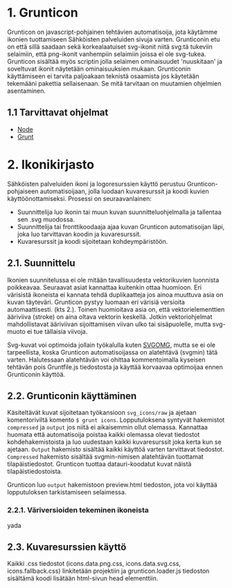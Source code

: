 # 1. Grunticon
Grunticon on javascript-pohjainen tehtävien automatisoija, jota käytämme ikonien tuottamiseen Sähköisten palveluiden sivuja varten. Grunticonin etu on että sillä saadaan sekä korkealaatuiset svg-ikonit niitä svg:tä tukeviin selaimiin, että png-ikonit vanhempiin selaimiin joissa ei ole svg-tukea. Grunticon sisältää myös scriptin jolla selaimen ominaisuudet 'nuuskitaan' ja soveltuvat ikonit näytetään ominaisuuksien mukaan. Grunticonin käyttämiseen ei tarvita paljoakaan teknistä osaamista jos käytetään tekemääni pakettia sellaisenaan. Se mitä tarvitaan on muutamien ohjelmien asentaminen.

## 1.1 Tarvittavat ohjelmat
* [Node](https://nodejs.org/en/) 
* [Grunt](http://gruntjs.com)

# 2. Ikonikirjasto
Sähköisten palveluiden ikoni ja logoresurssien käyttö perustuu Grunticon-pohjaiseen automatisoijaan, jolla luodaan kuvaresurssit ja koodi kuvien käyttöönottamiseksi. Prosessi on seuraavanlainen: 

* Suunnittelija luo ikonin tai muun kuvan suunnitteluohjelmalla ja tallentaa sen .svg muodossa.
* Suunnittelija tai fronttikoodaaja ajaa kuvan Grunticon automatisoijan läpi, joka luo tarvittavan koodin ja kuvaresurssit.
* Kuvaresurssit ja koodi sijoitetaan kohdeympäristöön.

## 2.1. Suunnittelu 
Ikonien suunnitelussa ei ole mitään tavallisuudesta vektorikuvien luonnista poikkeavaa. Seuraavat asiat kannattaa kuitenkin ottaa huomioon. Eri värisistä ikoneista ei kannata tehdä duplikaatteja jos ainoa muuttuva asia on kuvan täyteväri. Grunticon pystyy luomaan eri värisiä versioita automaattisesti. (kts 2.). Toinen huomioitava asia on, että vektorielementtien ääriviiva (stroke) on aina oltava vektorin keskellä. Jotkin vektoriohjelmat mahdollistavat ääriviivan sijoittamisen viivan ulko tai sisäpuolelle, mutta svg-muoto ei tue tällaisia viivoja.

Svg-kuvat voi optimoida jollain työkalulla kuten [SVGOMG](https://jakearchibald.github.io/svgomg/), mutta se ei ole tarpeellista, koska Grunticon automatisoijassa on alatehtävä (svgmin) tätä varten. Halutessaan alatehtävän voi ohittaa kommentoimalla kyseisen tehtävän pois Gruntfile.js tiedostosta ja käyttää korvaavaa optimoijaa ennen Grunticonin käyttöä.

## 2.2. Grunticonin käyttäminen
Käsiteltävät kuvat sijoitetaan työkansioon  `svg_icons/raw` ja ajetaan komentoriviltä komento `$ grunt icons`. Lopputuloksena syntyvät hakemistot `compressed` ja `output` jos niitä ei aikaisemmin ollut olemassa. Kannattaa huomata että automatisoija poistaa kaikki olemassa olevat tiedostot kohdehakemistoista ja luo uudestaan kaikki kuvaresurssit joka kerta kun se ajetaan. `Output` hakemisto sisältää kaikki käyttöä varten tarvittavat tiedostot. `Compressed` hakemisto sisältää svgmin-nimisen alatehtävän tuottamat tilapäistiedostot. Grunticon tuottaa datauri-koodatut kuvat näistä tilapäistiedostoista. 

Grunticon luo `output` hakemistoon preview.html tiedoston, jota voi käyttää lopputuloksen tarkistamiseen selaimessa.

### 2.2.1. Väriversioiden tekeminen ikoneista
yada

## 2.3. Kuvaresurssien käyttö
Kaikki .css tiedostot (icons.data.png.css, icons.data.svg.css, icons.fallback.css) linkitetään projektiin ja grunticon.loader.js tiedoston sisältämä koodi lisätään html-sivun head elementtiin.